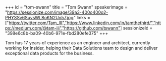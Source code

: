 +++
id = "tom-swann"
title = "Tom Swann"
speakerimage = "https://sessionize.com/image/39a3-400o400o2-PHYSSv6SuvsWL8oKN2Un57.jpg"
links = ["https://twitter.com/Tam_III","https://www.linkedin.com/in/tamthethird/","https://medium.com/@tam-iii","https://github.com/tswann"]
sessionizeId = "398e6c8b-ba09-40b6-971e-fbd280efe375"
+++

Tom has 17 years of experience as an engineer and architect, currently working for Insider, helping their Data Solutions team to design and deliver exceptional data products for the business.